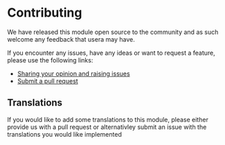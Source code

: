 # Contributing

We have released this module open source to the community and as such
welcome any feedback that usera may have.

If you encounter any issues, have any ideas or want to request a
feature, please use the following links:

 * [Sharing your opinion and raising issues](https://github.com/i-lateral/silverstripe-file-base64/issues)
 * [Submit a pull request](https://github.com/i-lateral/silverstripe-file-base64/pulls)

## Translations

If you would like to add some translations to this module, please either provide us with a pull request or alternativley submit an
issue with the translations you would like implemented